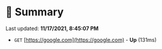 # 📖 Summary
Last updated: **11/17/2021, 8:45:07 PM**

- `GET` [https://google.com](https://google.com) - **Up** (131ms)
